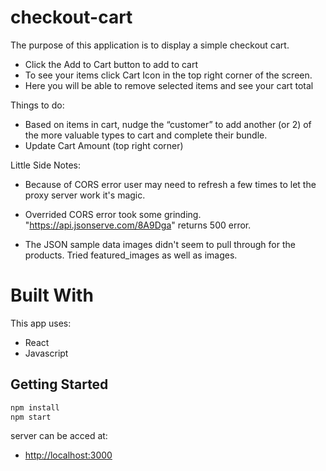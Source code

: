 # checkout-cart

The purpose of this application is to display a simple checkout cart. 
- Click the Add to Cart button to add to cart
- To see your items click Cart Icon in the top right corner of the screen. 
- Here you will be able to remove selected items and see your cart total

Things to do: 
- Based on items in cart, nudge the “customer” to add another (or 2) of the more valuable
types to cart and complete their bundle.
- Update Cart Amount (top right corner) 


Little Side Notes:
- Because of CORS error user may need to refresh a few times to let the proxy server work it's magic. 

- Overrided CORS error took some grinding.  "https://api.jsonserve.com/8A9Dga" returns 500 error. 

- The JSON sample data images didn't seem to pull through for the products. Tried featured_images as well as images.



 # Built With

This app uses:

- React
- Javascript


## Getting Started

```javascript
npm install
npm start
```

server can be acced at:

- [http://localhost:3000](http://localhost:3000)
